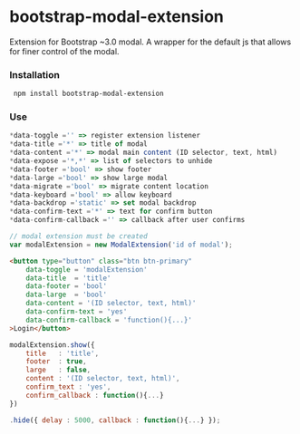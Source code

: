 # bootstrap-modal-extension
 
Extension for Bootstrap ~3.0 modal. A wrapper for the default js that allows for finer control of the modal.

### Installation
```bash
 npm install bootstrap-modal-extension
```
### Use
```js
*data-toggle ='' => register extension listener
*data-title ='*' => title of modal
*data-content ='*' => modal main content (ID selector, text, html)
*data-expose ='*,*' => list of selectors to unhide
*data-footer ='bool' => show footer
*data-large ='bool'	=> show large modal
*data-migrate ='bool' => migrate content location
*data-keyboard ='bool' => allow keyboard
*data-backdrop ='static' => set modal backdrop
*data-confirm-text ='*' => text for confirm button
*data-confirm-callback ='' => callback after user confirms
```

```js
// modal extension must be created
var modalExtension = new ModalExtension('id of modal');
```

```html
<button type="button" class="btn btn-primary"
	data-toggle = 'modalExtension'
	data-title 	= 'title'
	data-footer = 'bool'
	data-large 	= 'bool'
	data-content = '(ID selector, text, html)'
	data-confirm-text = 'yes'
	data-confirm-callback = 'function(){...}'
>Login</button>             
```
```js
modalExtension.show({
	title 	: 'title',
	footer 	: true,
	large 	: false,
	content : '(ID selector, text, html)',
	confirm_text : 'yes',
	confirm_callback : function(){...}
})

.hide({ delay : 5000, callback : function(){...} });
```